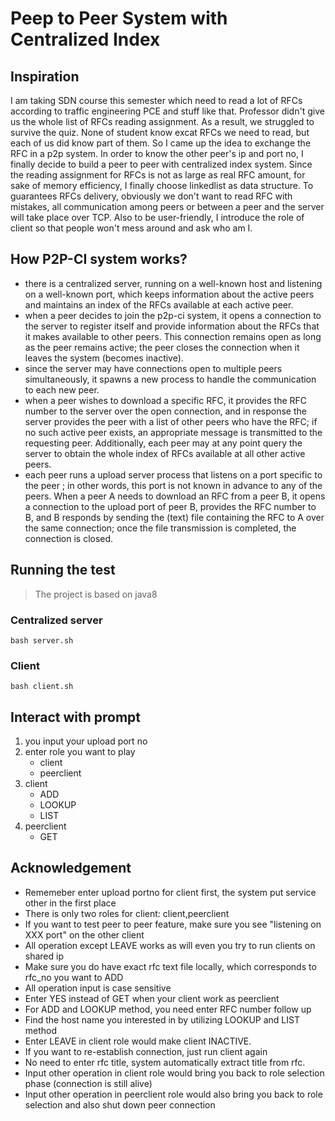 # Peep to Peer System with Centralized Index
## Inspiration
I am taking SDN course this semester which need to read a lot of RFCs according to traffic engineering PCE and stuff like that. Professor didn't give us the whole list of RFCs reading assignment. As a result, we struggled to survive the quiz. None of student know excat RFCs we need to read, but each of us did know part of them. So I came up the idea to exchange the RFC in a p2p system. In order to know the other peer's ip and port no, I finally decide to build a peer to peer with centralized index system.
Since the reading assignment for RFCs is not as large as real RFC amount, for sake of memory efficiency, I finally choose linkedlist as data structure. To guarantees RFCs delivery, obviously we don't want to read RFC with mistakes, all communication among peers or between a peer and the server will take place over TCP. Also to be user-friendly, I introduce the role of client so that people won't mess around and ask who am I.
## How P2P-CI system works?
+ there is a centralized server, running on a well-known host and listening on a well-known port, which keeps information about the active peers and maintains an index of the RFCs available at each active peer.
+ when a peer decides to join the p2p-ci system, it opens a connection to the server to register itself and provide information about the RFCs that it makes available to other peers. This connection remains open as long as the peer remains active; the peer closes the connection when it leaves the system (becomes inactive). 
+ since the server may have connections open to multiple peers simultaneously, it spawns a new process to handle the communication to each new peer. 
+ when a peer wishes to download a specific RFC, it provides the RFC number to the server over the open connection, and in response the server provides the peer with a list of other peers who have the RFC; if no such active peer exists, an appropriate message is transmitted to the requesting peer. Additionally, each peer may at any point query the server to obtain the whole index of RFCs available at all other active peers. 
+ each peer runs a upload server process that listens on a port specific to the peer ; in other words, this port is not known in advance to any of the peers. When a peer A needs to download an RFC from a peer B, it opens a connection to the upload port of peer B, provides the RFC number to B, and B responds by sending the (text) file containing the RFC to A over the same connection; once the file transmission is completed, the connection is closed. 
## Running the test
>The project is based on java8
### Centralized server
```
bash server.sh
```

### Client

```
bash client.sh
```
## Interact with prompt
1. you input your upload port no
2. enter role you want to play 
	* client 
	* peerclient
3. client 
	* ADD
 	* LOOKUP 
	* LIST
4. peerclient 
	* GET
## Acknowledgement
+ Rememeber enter upload portno for client first, the system put service other in the first place
+ There is only two roles for client: client,peerclient
+ If you want to test peer to peer feature, make sure you see "listening on XXX port" on the other client
+ All operation except LEAVE works as will even you try to run clients on shared ip
+ Make sure you do have exact rfc text file locally, which corresponds to rfc_no you want to ADD 
+ All operation input is case sensitive
+ Enter YES instead of GET when your client work as peerclient
+ For ADD and LOOKUP method, you need enter RFC number follow up
+ Find the host name you interested in by utilizing LOOKUP and LIST method
+ Enter LEAVE in client role would make client INACTIVE. 
+ If you want to re-establish connection, just run client again
+ No need to enter rfc title, system automatically extract title from rfc.
+ Input other operation in client role would bring you back to role selection phase (connection is still alive)
+ Input other operation in peerclient role would also bring you back to role selection and also shut down peer connection
